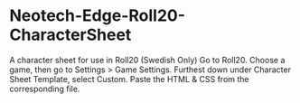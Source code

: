 # Neotech-Edge-Roll20-CharacterSheet
A character sheet for use in Roll20 (Swedish Only)
Go to Roll20. Choose a game, then go to Settings > Game Settings. Furthest down under Character Sheet Template, select Custom. Paste the HTML & CSS from the corresponding file. 
